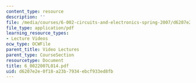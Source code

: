 ```yaml
---
content_type: resource
description: ''
file: /media/courses/6-002-circuits-and-electronics-spring-2007/d6207e2e0f18a23b7934ebcf933ed8fb_6_0022007L014.pdf
file_type: application/pdf
learning_resource_types:
- Lecture Videos
ocw_type: OCWFile
parent_title: Video Lectures
parent_type: CourseSection
resourcetype: Document
title: 6_0022007L014.pdf
uid: d6207e2e-0f18-a23b-7934-ebcf933ed8fb
---
```

